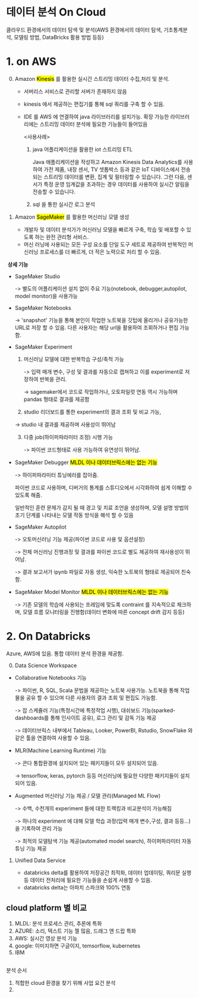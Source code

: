 # **데이터 분석 On Cloud**

클라우드 환경에서의 데이터 탐색 및 분석(AWS 환경에서의 데이터 탐색, 기초통계분석, 모델링 방법, DataBricks 활용 방법 등등)



# 1. on AWS

0. Amazon <mark>Kinesis</mark> 를 활용한 실시간 스트리밍 데이터 수집,처리 및 분석.

   - 서버리스 서비스로 관리할 서버가 존재하지 않음

   - kinesis 에서 제공하는 편집기를 통해 sql 쿼리를 구축 할 수 있음.

   - IDE 를 AWS 에 연결하여 java 라이브러리를 설치가능. 확장 가능한 라이브러리에는 스트리밍 데이터 분석에 필요한 기능들이 들어있음

     <사용사례>

     1. java 어플리케이션을 활용한 iot 스트리밍 ETL

        Java 애플리케이션을 작성하고 Amazon Kinesis Data Analytics를 사용하여 가전 제품, 내장 센서, TV 셋톱박스 등과 같은 IoT 디바이스에서 전송되는 스트리밍 데이터를 변환, 집계 및 필터링할 수 있습니다. 그런 다음, 센서가 특정 운영 임계값을 초과하는 경우 데이터를 사용하여 실시간 알림을 전송할 수 있습니다.

     2. sql 을 통한 실시간 로그 분석

        

1. Amazon <mark>SageMaker</mark> 를 활용한 머신러닝 모델 생성

   - 개발자 및 데이터 분석가가 머신러닝 모델을 빠르게 구축, 학습 및 배포할 수 있도록 하는 완전 관리형 서비스.
   - 머신 러닝에 사용되는 모든 구성 요소를 단일 도구 세트로 제공하여 반복적인 머신러닝 프로세스를 더 빠르게, 더 적은 노력으로 처리 할 수 있음.



​	**상세 기능**

 - SageMaker Studio

   -> 별도의 어플리케이션 설치 없이 주요 기능(notebook, debugger,autopilot, model monitor)을 사용가능

 - SageMaker Notebooks

   -> 'snapshot' 기능을 통해 본인이 작업한 노트북을 깃텁에 올리거나 공유가능한  URL로 저장 할 수 있음.  다른 사용자는 해당 url을 활용하여 조회하거나 편집 가능함.

- SageMaker Experiment

  1. 머신러닝 모델에 대한 반복학습 구성/축적 가능

     -> 입력 매개 변수, 구성 및 결과를 자동으로 캡쳐하고 이를 experiment로 저장하여 반복을 관리.

     -> sagemaker에서 코드로 작업하거나, 오토파일럿 연동 역시 가능하며 pandas 형태로 결과를 제공함

  2.  studio 리더보드를 통한 experiment의 결과 조회 및 비교 가능, 

     -> studio 내 결과를 제공하며 사용성이 뛰어남

  3. 다중 job(하이퍼파라미터 조정)  시행 가능

     -> 파이썬 코드형태로 사용 가능하여 유연성이 뛰어남.

- SageMaker Debugger  <mark>MLDL 이나 데이터브릭스에는 없는 기능

  -> 하이퍼파라미터 튜닝에러를 잡아줌.

  파이썬 코드로 사용하며, 디버거의 통계를 스튜디오에서 시각화하여 쉽게 이해할 수 있도록 해줌. 

  일반적인 훈련 문제가 감지 될 때 경고 및 치료 조언을 생성하며, 모델 설명 방법의 초기 단계를 나타내는 모델 작동 방식을 해석 할 수 있음

- SageMaker Autopilot

  -> 오토머신러닝 기능 제공(파이썬 코드로 사용 및 옵션설정)

  -> 전체 머신러닝 진행과정 및 결과를 파이썬 코드로 별도 제공하여 재사용성이 뛰어남.

  -> 결과 보고서가 ipynb 파일로 자동 생성, 익숙한 노트북의 형태로 제공되어 친숙함.

- SageMaker Model Monitor <mark>MLDL 이나 데이터브릭스에는 없는 기능

  -> 기존 모델의 학습에 사용되는 프레임에 맞도록 contraint 를 지속적으로 체크하며, 모델 흐름 모니터링을 진행함(데이터 변화에 따른 concept drift 감지 등등)

  

# 2. On Databricks

Azure, AWS에 있음. 통합 데이터 분석 환경을 제공함.

0.  Data Science Workspace

   - Collaborative Notebooks 기능

     -> 파이썬, R, SQL, Scala 문법을 제공하는 노트북 사용가능. 노트북을 통해 작업물을 공유 할 수 있으며  다른 사용자의 결과 조회 및 편집도 가능함.

     -> 잡 스케쥴러 기능(특정시간에 특정작업 시행), 대쉬보드 기능(sparked-dashboards를 통해 인사이트 공유), 로그 관리 및 감독 기능 제공

     -> 데이터브릭스 내부에서 Tableau, Looker, PowerBI, Rstudio, SnowFlake 와 같은 툴을 연결하여 사용할 수 있음.

   - MLR(Machine Learning Runtime) 기능 

     -> 콘다 통합환경에 설치되어 있는 패키지들이 모두 설치되어 있음.

     -> tensorflow, keras, pytorch 등등 머신러닝에 필요한 다양한 패키지들이 설치되어 있음.

   - Augmented 머신러닝 기능 제공 / 모델 관리(Managed ML Flow)

     -> 수백, 수천개의 experiment 들에 대한 트랙킹과 비교분석이 가능해짐

     -> 하나의 experiment 에 대해 모델 학습 과정(입력 매개 변수,구성, 결과 등등...)을 기록하여 관리 가능

     -> 최적의 모델탐색 기능 제공(automated model search), 하이퍼파라미터 자동튜닝 기능 제공

     

1. Unified Data Service

   - databricks delta를 활용하여 저장공간 최적화, 데이터 업데이팅, 쿼리문 실행 등 데이터 전처리에 필요한 기능들을 손쉽게 사용할 수 있음.
   - databricks delta는 아파치 스파크와 100% 연동


## cloud platform 별 비교
1. MLDL: 분석 프로세스 관리, 추론에 특화
2. AZURE: 소리, 텍스트 기능 젤 많음, 드래그 앤 드랍 특화
3. AWS: 실시간 영상 분석 기능
4. google: 이미지하면 구글이지, temsorflow, kubernetes
5. IBM

##  
분석 순서
  1. 적합한 cloud 환경을 찾기 위해 사업 요건 분석
  2. 